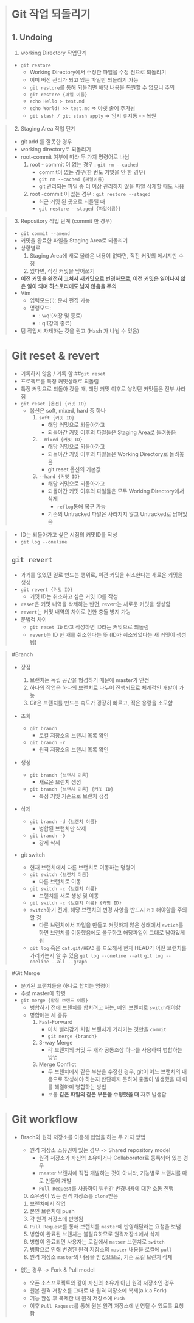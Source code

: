 ># Git 작업 되돌리기
> ## 1. Undoing
> 1. working Directory 작업단계
> - ```git restore```
>   - Working Directory에서 수정한 파일을 수정 전으로 되돌리기
>   - 이미 버전 관리가 되고 있는 파일만 되돌리기 가능
>   - ```git restore```를 통해 되돌리면 해당 내용을 복원할 수 없으니 주의
>   - ```git restore {파일 이름}```
>   - ```echo Hello > test.md ```
>   - ```echo World! >> test.md``` => 아랫 줄에 추가됨
>   - ```git stash / git stash apply``` => 임시 휴지통 -> 복원

> 2. Staging Area 작업 단계
>   - git add 를 잘못한 경우
>   - working directory로 되돌리기
>   -  root-commit 여부에 따라 두 가지 명령어로 나뉨
>       1. root - commit 이 없는 경우 : ```git rm --cached```
>           - commit이 없는 경우(한 번도 커밋을 안 한 경우)
>           -  ```git rm --cached {파일이름}```
>           -  git 관리되는 파일 중 더 이상 관리하지 않을 파일 삭제할 때도 사용
>       2. root -commit 이 있는 경우 : ```git restore --staged```
>           - 최근 커밋 된 곳으로 되돌릴 때
>           - ```git restore --staged {파일이름}}```

> 3. Repository 작업 단계 (commit 한 경우)
>   - ```git commit --amend```
>   - 커밋을 완료한 파일을 Staging Area로 되돌리기
>   - 상황별로
>       1. Staging Area에 새로 올라온 내용이 없다면, 직전 커밋의 메시지만 수정
>       2. 있다면, 직전 커밋을 덮어쓰기
>   - **이전 커밋을 완전히 고쳐서 새커밋으로 변경하므로, 이전 커밋은 일어나지 않은 일이 되며 히스토리에도 남지 않음을 주의**
>   - Vim
>       - 입력모드(i): 문서 편집 가능
>       - 명령모드:
>           - : wq!(저장 및 종료) 
>           - : q!(강제 종료)
>    - 팀 작업시 자제하는 것을 권고 (Hash 가 나뉠 수 있음)

> # Git reset & revert
> - 기록하지 않음 / 기록 함
> ##```git reset```
> - 프로젝트를 특정 커밋상태로 되돌림
> - 특정 커밋으로 되돌아 갔을 때, 해당 커밋 이후로 쌓았던 커밋들은 전부 사라짐
> - ```git reset [옵션] {커밋 ID}```
>   - 옵션은 soft, mixed, hard 중 하나
>       1. ```soft {커밋 ID}```
>           - 해당 커밋으로 되돌아가고
>           - 되돌아간 커밋 이후의 파일들은 Staging Area로 돌려놓음
>       2. ```--mixed {커밋 ID}```
>           - 해당 커밋으로 되돌아가고
>           - 되돌아간 커밋 이후의 파일들은 Working Directory로 돌려놓음
>           - git reset 옵션의 기본값
>       3. ```--hard {커밋 ID}```
>           - 해당 커밋으로 되돌아가고
>           - 되돌아간 커밋 이후의 파일들은 모두 Working Directory에서 삭제
>               - ```reflog```통해 복구 가능
>           - 기존의 Untracked 파일은 사라지지 않고 Untracked로 남아있음

>   - ID는 되돌아가고 싶은 시점의 커밋ID를 작성
>   - ```git log --oneline```
> ## ```git revert```
> - 과거를 없었던 일로 만드는 행위로, 이전 커밋을 취소한다는 새로운 커밋을 생성
> - ```git revert {커밋 ID}```
>   - 커밋 ID는 취소하고 싶은 커밋 ID를 작성
> - ```reset```은 커밋 내역을 삭제하는 반면, revert는 새로운 커밋을 생성함
> - ```revert```는 커밋 내역의 차이로 인한 충돌 방지 가능
> - 문법적 차이
>   - ```git reset ID``` 라고 작성하면 ID라는 커밋으로 되돌림
>   - ```revert```는 ID 한 개를 취소한다는 뜻 (ID가 취소되었다는 새 커밋이 생성됨)

>#Branch
> - 장점
>   1. 브랜치는 독립 공간을 형성하기 때문에 master가 안전
>   2. 하나의 작업은 하나의 브랜치로 나누어 진행되므로 체계적인 개발이 가능
>   3. Git은 브랜치를 만드는 속도가 굉장히 빠르고, 적은 용량을 소모함
> 
> - 조회
>   - ```git branch``` 
>       - 로컬 저장소의 브랜치 목록 확인
>   - ```git branch -r```
>       - 원격 저장소의 브랜치 목록 확인
> - 생성
>   - ```git branch {브랜치 이름}```
>       - 새로운 브랜치 생성
>   - ```git branch {브랜치 이름} {커밋 ID}```
>       - 특정 커밋 기준으로 브랜치 생성
> - 삭제
>   - ```git branch -d {브랜치 이름}```
>       - 병합된 브랜치만 삭제
>   -  ```git branch -D```
>       - 강제 삭제
> - git switch
>   - 현재 브랜치에서 다른 브랜치로 이동하는 명령어
>   - ```git switch {브랜치 이름}```
>       - 다른 브랜치로 이동
>   - ```git switch -c {브랜치 이름}```
>       - 브랜치를 새로 생성 및 이동
>   - ```git switch -c {브랜치 이름} {커밋 ID}```
>   - `switch`하기 전에, 해당 브랜치의 변경 사항을 반드시 `커밋` 해야함을 주의할 것
>       - 다른 브랜치에서 파일을 만들고 커밋하지 않은 상태에서 `swtich`를 하면 브랜치를 이동했음에도 불구하고 해당파일이 그대로 남아있게 됨
>   - `git log` 혹은 `cat.git/HEAD` 를 ㅌ오해서 현재 HEAD가 어떤 브랜치를 가리키는지 알 수 있음
>   `git log --oneline --all` `git log --oneline --all --graph`
 
> #Git Merge
> -  분기된 브랜치들을 하나로 합치는 명령어
> - 주로 master에 합병
> - `git merge {합칠 브랜드 이름}`
>   - 병합하기 전에 브랜치를 합치려고 하는, 메인 브랜치로 `switch`해야함
>   - 병합에는 세 종류
>       1. Fast-Forward
>           - 마치 빨리감기 처럼 브랜치가 가리키는 것만을 `commit`
>           - `git merge {branch}`
>       2. 3-way Merge
>           - 각 브랜치의 커밋 두 개와 공통조상 하나를 사용하여 병합하는 방법
>       3. Merge Conflict
>           - 두 브랜치에서 같은 부분을 수정한 경우,  git이 어느 브랜치의 내용으로 작성해야 하는지 판단하지 못하여 충돌이 발생했을 때 이를 해결하며 병합하는 방법
>           - 보통 **같은 파일의 같은 부분을 수정했을 때** 자주 발생함

># Git workflow
> - Brach와 원격 저장소를 이용해 협업을 하는 두 가지 방법
>   - 원격 저장소 소유권이 있는 경우 -> Shared repository model
>       - 원격 저장소가 자신의 소유이거나 Collaborator로 등록되어 있는 경우
>       - master 브랜치에 직접 개발하는 것이 아니라, 기능별로 브랜치를 따로 만들어 개발
>       - `Pull Request`를 사용하여 팀원간 변경내용에 대한 소통 진행
>   0. 소유권이 있는 원격 저장소를 `clone`받음
>   1. 브랜치에서 작업
>   2. 본인 브랜치에 push
>   3. 각 원격 저장소에 반영됨
>   4. `Pull Request`를 통해 브랜치를 `master`에 반영해달라는 요청을 보냄
>   5. 병합이 완료된 브랜치는 불필요하므로 원격저장소에서 삭제
>   6. 병합이 완료되면 사용자는 로컬에서 `matser` 브랜치로 `switch`
>   7. 병합으로 인해 변경된 원격 저장소의 `master` 내용을 로컬에 `pull`
>   8. 원격 저장소 `master`의 내용을 받았으므로, 기존 로컬 브랜치 삭제
>
> - 없는 경우 -> Fork & Pull model
>   - 오픈 소스프로젝트와 같이 자신의 소유가 아닌 원격 저장소인 경우
>   - 원본 원격 저장소를 그대로 내 원격 저장소에 복제(a.k.a Fork)
>   - 기능 완성 후 복제한 내 원격 저장소에 `Push`
>   - 이후 `Pull Request`를 통해 원본 원격 저장소에 반영될 수 있도록 요청함
> 